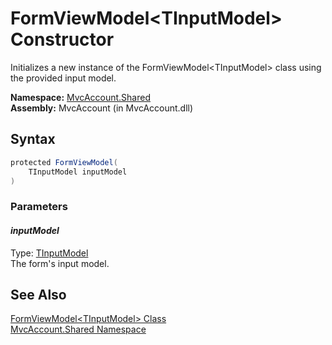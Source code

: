 FormViewModel&lt;TInputModel> Constructor
=========================================
Initializes a new instance of the FormViewModel&lt;TInputModel> class using the provided input model.

**Namespace:** [MvcAccount.Shared][1]  
**Assembly:** MvcAccount (in MvcAccount.dll)

Syntax
------

```csharp
protected FormViewModel(
	TInputModel inputModel
)
```

### Parameters

#### *inputModel*
Type: [TInputModel][2]  
The form's input model.


See Also
--------
[FormViewModel&lt;TInputModel> Class][2]  
[MvcAccount.Shared Namespace][1]  

[1]: ../README.md
[2]: README.md